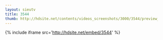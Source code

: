 ```yaml
---
layout: sieutv
title: 3544
thumb: http://hdsite.net/contents/videos_screenshots/3000/3544/preview_360p.mp4.jpg
---
```

{% include iframe src='http://hdsite.net/embed/3544' %}
 
